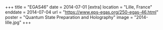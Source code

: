 +++
title = "EGAS46"
date = 2014-07-01
[extra]
location = "Lille, France"
enddate = 2014-07-04
url = "https://www.eps-egas.org/250-egas-46.html"
poster = "Quantum State Preparation and Holography"
image = "2014-lille.jpg"
+++
